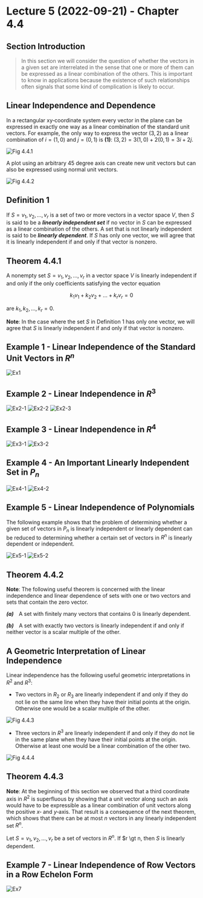 # Lecture 5 (2022-09-21) - Chapter 4.4

## Section Introduction

> In this section we will consider the question of whether the vectors in a given set are interrelated in the sense that one or more of them can be expressed as a linear combination of the others. This is important to know in applications because the existence of such relationships often signals that some kind of complication is likely to occur.

## Linear Independence and Dependence

In a rectangular xy‐coordinate system every vector in the plane can be expressed in exactly one way as a linear combination of the standard unit vectors. For example, the only way to express the vector $(3, 2)$ as a linear combination of $i = (1, 0)$ and $j = (0, 1)$ is **(1)**: $(3,2) = 3(1,0) + 2(0,1) = 3i + 2j$.

![Fig 4.4.1](https://media.discordapp.net/attachments/1018627774971396187/1029435298276454400/unknown.png)

A plot using an arbitrary 45 degree axis can create new unit vectors but can also be expressed using normal unit vectors.

![Fig 4.4.2](https://media.discordapp.net/attachments/1018627774971396187/1029435636391874580/unknown.png)

## Definition 1

If $S = {v_1, v_2, ..., v_r}$ is a set of two or more vectors in a vector space $V$, then $S$ is said to be a ***linearly independent set*** if no vector in $S$ can be expressed as a linear combination of the others. A set that is not linearly independent is said to be ***linearly dependent***. If $S$ has only one vector, we will agree that it is linearly independent if and only if that vector is nonzero.

## Theorem 4.4.1

A nonempty set $S = {v_1, v_2, ..., v_r}$ in a vector space $V$ is linearly independent if and only if the only coefficients satisfying the vector equation

$$
k_1 v_1 + k_2 v_2 + ... + k_r v_r = 0
$$

are $k_1, k_2, ..., k_r = 0$.

**Note**: In the case where the set $S$ in Definition 1 has only one vector, we will agree that $S$ is linearly independent if and only if that vector is nonzero.

## Example 1 - Linear Independence of the Standard Unit Vectors in $R^n$

![Ex1](https://media.discordapp.net/attachments/1018627774971396187/1029464758094659684/unknown.png)

## Example 2 - Linear Independence in $R^3$

![Ex2-1](https://media.discordapp.net/attachments/1018627774971396187/1029464955646382172/unknown.png)
![Ex2-2](https://media.discordapp.net/attachments/1018627774971396187/1029465280373604442/unknown.png)
![Ex2-3](https://media.discordapp.net/attachments/1018627774971396187/1029465369980698694/unknown.png)

## Example 3 - Linear Independence in $R^4$

![Ex3-1](https://media.discordapp.net/attachments/1018627774971396187/1029465494102736906/unknown.png)
![Ex3-2](https://media.discordapp.net/attachments/1018627774971396187/1029465606124212284/unknown.png)

## Example 4 - An Important Linearly Independent Set in $P_n$

![Ex4-1](https://media.discordapp.net/attachments/1018627774971396187/1029465684863897631/unknown.png)
![Ex4-2](https://media.discordapp.net/attachments/1018627774971396187/1029465870566703225/unknown.png)

## Example 5 - Linear Independence of Polynomials

The following example shows that the problem of determining whether a given set of vectors in $P_n$ is linearly independent or linearly dependent can be reduced to determining whether a certain set of vectors in $R^n$ is linearly dependent or independent.

![Ex5-1](https://media.discordapp.net/attachments/1018627774971396187/1029465954045923518/unknown.png)
![Ex5-2](https://media.discordapp.net/attachments/1018627774971396187/1029466258166513684/unknown.png)

## Theorem 4.4.2

**Note**: The following useful theorem is concerned with the linear independence and linear dependence of sets with one or two vectors and sets that contain the zero vector.

***(a)*** A set with finitely many vectors that contains $0$ is linearly dependent.

***(b)*** A set with exactly two vectors is linearly independent if and only if neither vector is a scalar multiple of the other.

## A Geometric Interpretation of Linear Independence

Linear independence has the following useful geometric interpretations in $R^2$ and $R^3$:

- Two vectors in $R_2$ or $R_3$ are linearly independent if and only if they do not lie on the same line when they have their initial points at the origin. Otherwise one would be a scalar multiple of the other.

![Fig 4.4.3](https://media.discordapp.net/attachments/1018627774971396187/1029442592401784852/unknown.png)

- Three vectors in $R^3$ are linearly independent if and only if they do not lie in the same plane when they have their initial points at the origin. Otherwise at least one would be a linear combination of the other two.

![Fig 4.4.4](https://media.discordapp.net/attachments/1018627774971396187/1029442898791505980/unknown.png)

## Theorem 4.4.3

**Note**: At the beginning of this section we observed that a third coordinate axis in $R^2$ is superfluous by showing that a unit vector along such an axis would have to be expressible as a linear combination of unit vectors along the positive $x$‐ and $y$‐axis. That result is a consequence of the next theorem, which shows that there can be at most $n$ vectors in any linearly independent set $R^n$.

Let $S = {v_1, v_2, ..., v_r}$ be a set of vectors in $R^n$. If $r \gt n, then $S$ is linearly dependent.

## Example 7 - Linear Independence of Row Vectors in a Row Echelon Form

![Ex7](https://media.discordapp.net/attachments/1018627774971396187/1029466407634747433/unknown.png)
